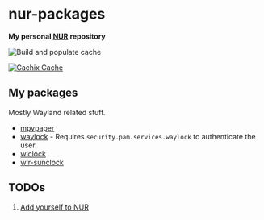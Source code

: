 # nur-packages

**My personal [NUR](https://github.com/nix-community/NUR) repository**

![Build and populate cache](https://github.com/berbiche/nur/workflows/Build%20and%20populate%20cache/badge.svg)

[![Cachix Cache](https://img.shields.io/badge/cachix-berbiche-blue.svg)](https://berbiche.cachix.org)

## My packages

Mostly Wayland related stuff.

- [mpvpaper](https://github.com/GhostNaN/mpvpaper)
- [waylock](https://github.com/ifreund/waylock) - Requires `security.pam.services.waylock` to authenticate the user
- [wlclock](https://github.com/Leon-Plickat/wlclock)
- [wlr-sunclock](https://github.com/sentriz/wlr-sunclock)

## TODOs

1. [Add yourself to NUR](https://github.com/nix-community/NUR#how-to-add-your-own-repository)


